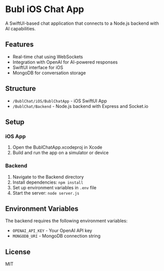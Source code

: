 # Bubl iOS Chat App

A SwiftUI-based chat application that connects to a Node.js backend with AI capabilities.

## Features

- Real-time chat using WebSockets
- Integration with OpenAI for AI-powered responses
- SwiftUI interface for iOS
- MongoDB for conversation storage

## Structure

- `/BublChat/iOS/BublChatApp` - iOS SwiftUI App
- `/BublChat/Backend` - Node.js backend with Express and Socket.io

## Setup

### iOS App
1. Open the BublChatApp.xcodeproj in Xcode
2. Build and run the app on a simulator or device

### Backend
1. Navigate to the Backend directory
2. Install dependencies: `npm install`
3. Set up environment variables in `.env` file
4. Start the server: `node server.js`

## Environment Variables

The backend requires the following environment variables:
- `OPENAI_API_KEY` - Your OpenAI API key
- `MONGODB_URI` - MongoDB connection string

## License

MIT 